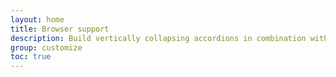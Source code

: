 ```yaml
---
layout: home
title: Browser support
description: Build vertically collapsing accordions in combination with our Collapse JavaScript plugin.
group: customize
toc: true
---
```

